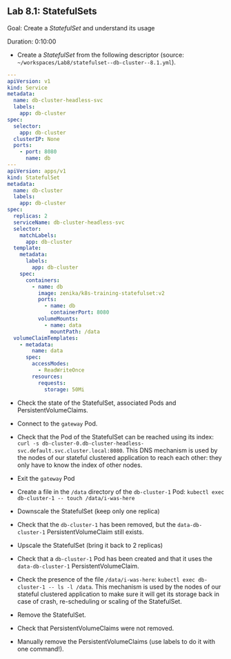 
## Lab 8.1: StatefulSets

Goal: Create a _StatefulSet_ and understand its usage

Duration: 0:10:00

- Create a _StatefulSet_ from the following descriptor (source: `~/workspaces/Lab8/statefulset--db-cluster--8.1.yml`).

```yaml
---
apiVersion: v1
kind: Service
metadata:
  name: db-cluster-headless-svc
  labels:
    app: db-cluster
spec:
  selector:
    app: db-cluster
  clusterIP: None
  ports:
    - port: 8080
      name: db
---
apiVersion: apps/v1
kind: StatefulSet
metadata:
  name: db-cluster
  labels:
    app: db-cluster
spec:
  replicas: 2
  serviceName: db-cluster-headless-svc
  selector:
    matchLabels:
      app: db-cluster
  template:
    metadata:
      labels:
        app: db-cluster
    spec:
      containers:
        - name: db
          image: zenika/k8s-training-statefulset:v2
          ports:
            - name: db
              containerPort: 8080
          volumeMounts:
            - name: data
              mountPath: /data
  volumeClaimTemplates:
    - metadata:
        name: data
      spec:
        accessModes:
          - ReadWriteOnce
        resources:
          requests:
            storage: 50Mi
```

- Check the state of the StatefulSet, associated Pods and PersistentVolumeClaims.

- Connect to the `gateway` Pod.
- Check that the Pod of the StatefulSet can be reached using its index: `curl -s db-cluster-0.db-cluster-headless-svc.default.svc.cluster.local:8080`. This DNS mechanism is used by the nodes of our stateful clustered application to reach each other: they only have to know the index of other nodes.
- Exit the `gateway` Pod
- Create a file in the `/data` directory of the `db-cluster-1` Pod: `kubectl exec db-cluster-1 -- touch /data/i-was-here`
- Downscale the StatefulSet (keep only one replica)
- Check that the `db-cluster-1` has been removed, but the `data-db-cluster-1` PersistentVolumeClaim still exists.
- Upscale the StatefulSet (bring it back to 2 replicas)
- Check that a `db-cluster-1` Pod has been created and that it uses the `data-db-cluster-1` PersistentVolumeClaim.
- Check the presence of the file `/data/i-was-here`: `kubectl exec db-cluster-1 -- ls -l /data`. This mechanism is used by the nodes of our stateful clustered application to make sure it will get its storage back in case of crash, re-scheduling or scaling of the StatefulSet.
- Remove the StatefulSet.
- Check that PersistentVolumeClaims were not removed.
- Manually remove the PersistentVolumeClaims (use labels to do it with one command!).

<div class="pb"></div>
